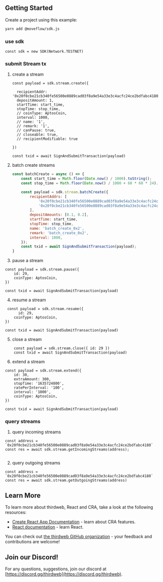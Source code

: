 ## Getting Started

Create a project using this example:

```bash
yarn add @moveflow/sdk.js
```

### use sdk

```
const sdk = new SDK(Network.TESTNET)
``` 


### submit Stream tx

1.  create a stream

    ```
    const payload = sdk.stream.create({

      recipientAddr: '0x20f0cbe21cb340fe56500e0889cad03f8a9e54a33e3c4acfc24ce2bdfabc4180',
      depositAmount: 1,
      startTime: start_time,
      stopTime: stop_time,
      // coinType: AptosCoin,
      interval: 1000,
      // name: '1',
      // remark: '1',
      // canPause: true,
      // closeable: true,
      // recipientModifiable: true

    })

    const txid = await SignAndSubmitTransaction(payload)
    ```
2. batch create streams
    ```javascript
    const batchCreate = async () => {
        const start_time = Math.floor(Date.now() / 1000).toString();
        const stop_time = Math.floor(Date.now() / 1000 + 60 * 60 * 24).toString();

        const payload = sdk.stream.batchCreate({
            recipientAddrs: [
                '0x20f0cbe21cb340fe56500e0889cad03f8a9e54a33e3c4acfc24ce2bdfabc4180',
                '0x20f0cbe21cb340fe56500e0889cad03f8a9e54a33e3c4acfc24ce2bdfabc4180'
            ],
            depositAmounts: [0.1, 0.2],
            startTime: start_time,
            stopTime: stop_time,
            name: 'batch_create_0x2',
            remark: 'batch_create_0x2',
            interval: 1000,
        });
        const txid = await SignAndSubmitTransaction(payload);
    }

    ```

3. pause a stream

```
const payload = sdk.stream.pause({
    id: 29,
    coinType: AptosCoin,
})

const txid = await SignAndSubmitTransaction(payload)

```

4. resume a stream

```
 const payload = sdk.stream.resume({
      id: 29,
    coinType: AptosCoin,
})

const txid = await SignAndSubmitTransaction(payload)

```

5. close a stream 

```
    const payload = sdk.stream.close({ id: 29 })
    const txid = await SignAndSubmitTransaction(payload)
````


6. extend a stream

```
const payload = sdk.stream.extend({
    id: 30,
    extraAmount: 300,
    stopTime: '1635724800',
    ratePerInterval: '100',
    interval: '1000',
    coinType: AptosCoin,
})

const txid = await SignAndSubmitTransaction(payload)

```

### query streams 

1. query incoming streams
```
const address = `0x20f0cbe21cb340fe56500e0889cad03f8a9e54a33e3c4acfc24ce2bdfabc4180`
const res = await sdk.stream.getIncomingStreams(address);


```

2. query outgoing streams

```
const address = `0x20f0cbe21cb340fe56500e0889cad03f8a9e54a33e3c4acfc24ce2bdfabc4180`
const res = await sdk.stream.getOutgoingStreams(address)
```


## Learn More

To learn more about thirdweb, React and CRA, take a look at the following resources:

- [Create React App Documentation](https://facebook.github.io/create-react-app/docs/getting-started) - learn about CRA features.
- [React documentation](https://reactjs.org/) - learn React.

You can check out [the thirdweb GitHub organization](https://github.com/thirdweb-dev) - your feedback and contributions are welcome!

## Join our Discord!

For any questions, suggestions, join our discord at [https://discord.gg/thirdweb](https://discord.gg/thirdweb).
